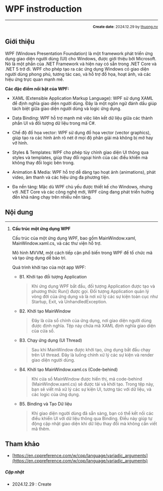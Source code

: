 #  WPF instroduction
---
<p style="text-align: right; font-size:12px;">
<b>Create date</b>: 2024.12.29 by <a href="#">thuong.nv</a>
</p>

## Giới thiệu 

WPF (Windows Presentation Foundation) là một framework phát triển ứng dụng giao diện người dùng (UI) cho Windows, được giới thiệu bởi Microsoft. Nó là một phần của .NET Framework và hiện nay có sẵn trong .NET Core và .NET 5 trở đi. WPF cho phép tạo ra các ứng dụng Windows có giao diện người dùng phong phú, tương tác cao, và hỗ trợ đồ họa, hoạt ảnh, và các hiệu ứng trực quan mạnh mẽ.

**Các đặc điểm nổi bật của WPF:**
- XAML (Extensible Application Markup Language): WPF sử dụng XAML để định nghĩa giao diện người dùng. Đây là một ngôn ngữ đánh dấu giúp tách biệt giữa giao diện người dùng và logic ứng dụng.

- Data Binding: WPF hỗ trợ mạnh mẽ việc liên kết dữ liệu giữa các thành phần UI và đối tượng dữ liệu trong mã C#.

- Chế độ đồ họa vector: WPF sử dụng đồ họa vector (vector graphics), giúp tạo ra các hình ảnh rõ nét ở mọi độ phân giải mà không bị mờ hay vỡ hình.

- Styles & Templates: WPF cho phép tùy chỉnh giao diện UI thông qua styles và templates, giúp thay đổi ngoại hình của các điều khiển mà không thay đổi logic bên trong.

- Animation & Media: WPF hỗ trợ dễ dàng tạo hoạt ảnh (animations), phát video, âm thanh và các hiệu ứng đa phương tiện.

- Đa nền tảng: Mặc dù WPF chủ yếu được thiết kế cho Windows, nhưng với .NET Core và các công nghệ mới, WPF cũng đang phát triển hướng đến khả năng chạy trên nhiều nền tảng.


## Nội dung
---
1. **Cấu trúc một ứng dụng WPF**

	Cấu trúc của một ứng dụng WPF, bao gồm MainWindow.xaml, MainWindow.xaml.cs, và các thư viện hỗ trợ.

	Mô hình MVVM, một cách tiếp cận phổ biến trong WPF để tổ chức mã và tạo ứng dụng dễ bảo trì.

	Quá trình khởi tạo của một app WPF:

	* B1. Khởi tạo đối tượng Application

		> Khi ứng dụng WPF bắt đầu, đối tượng Application được tạo và phương thức Run() được gọi. Đối tượng Application quản lý vòng đời của ứng dụng và là nơi xử lý các sự kiện toàn cục như Startup, Exit, và UnhandledException.

	* B2. Khởi tạo MainWindow

		> Đây là cửa sổ chính của ứng dụng, nơi giao diện người dùng được định nghĩa. Tệp này chứa mã XAML định nghĩa giao diện của cửa sổ.

	* B3. Chạy ứng dụng (UI Thread)

		> Sau khi MainWindow được khởi tạo, ứng dụng bắt đầu chạy trên UI thread. Đây là luồng chính xử lý các sự kiện và render giao diện người dùng.

	* B4. Khởi tạo MainWindow.xaml.cs (Code-behind)

		> Khi cửa sổ MainWindow được hiển thị, mã code-behind (MainWindow.xaml.cs) sẽ được tải và khởi tạo. Trong tệp này, bạn sẽ viết mã xử lý các sự kiện UI, tương tác với dữ liệu, và các logic của ứng dụng.

	* B5. Binding và Tạo Dữ liệu

		> Khi giao diện người dùng đã sẵn sàng, bạn có thể kết nối các điều khiển UI với dữ liệu thông qua Binding. Điều này giúp tự động cập nhật giao diện khi dữ liệu thay đổi mà không cần viết mã thêm.




## Tham khảo
* [https://en.cppreference.com/w/cpp/language/variadic_arguments](https://en.cppreference.com/w/cpp/language/variadic_arguments)

##### Cập nhật

- 2024.12.29 : Create

